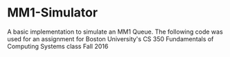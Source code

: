 # MM1-Simulator

A basic implementation to simulate an MM1 Queue.
The following code was used for an assignment for Boston University's CS 350 Fundamentals of Computing Systems class
Fall 2016
